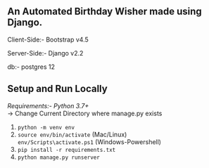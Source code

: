 ## An Automated Birthday Wisher made using Django.

Client-Side:-
Bootstrap v4.5

Server-Side:-
Django v2.2

db:- postgres 12

**Setup and Run Locally**
---
*Requirements:- Python 3.7+*<br>
-> Change Current Directory where manage.py exists
1) `python -m venv env`
2) `source env/bin/activate` (Mac/Linux)<br>
   `env/Scripts\activate.ps1` (Windows-Powershell)
3) `pip install -r requirements.txt`
4) `python manage.py runserver`

